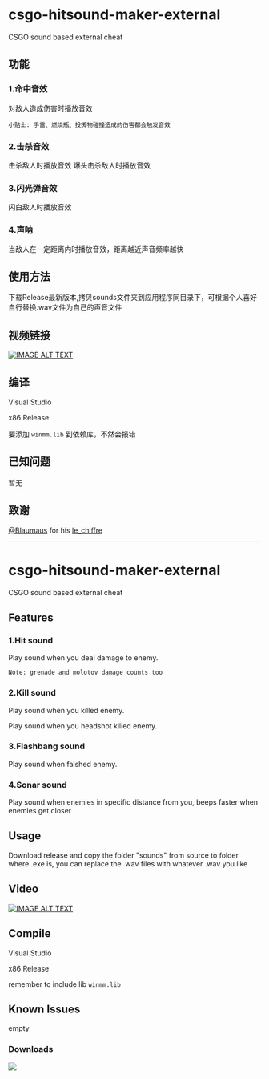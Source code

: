 # csgo-hitsound-maker-external
CSGO sound based external cheat

## 功能
### 1.命中音效
对敌人造成伤害时播放音效

`小贴士: 手雷、燃烧瓶、投掷物碰撞造成的伤害都会触发音效`
### 2.击杀音效

击杀敌人时播放音效
爆头击杀敌人时播放音效
### 3.闪光弹音效

闪白敌人时播放音效

### 4.声呐
当敌人在一定距离内时播放音效，距离越近声音频率越快

## 使用方法
下载Release最新版本,拷贝sounds文件夹到应用程序同目录下，可根据个人喜好自行替换.wav文件为自己的声音文件

## 视频链接
[![IMAGE ALT TEXT](https://github.com/Liuhaixv/csgo-hitsound-maker-external/blob/master/img/0.jpg)](https://www.youtube.com/watch?v=Q_okx0boOVw&t=42s)

## 编译
Visual Studio

x86 Release

 要添加 `winmm.lib` 到依赖库，不然会报错

## 已知问题
暂无

## 致谢
[@Blaumaus](https://github.com/Blaumaus) for his [le_chiffre](https://github.com/Blaumaus/le_chiffre/tree/main/Le_Chiffre)

---

# csgo-hitsound-maker-external
CSGO sound based external cheat

## Features
### 1.Hit sound
Play sound when you deal damage to enemy.

`Note: grenade and molotov damage counts too`
### 2.Kill sound

Play sound when you killed enemy.

Play sound when you headshot killed enemy.
### 3.Flashbang sound

Play sound when falshed enemy.

### 4.Sonar sound
Play sound when enemies in specific distance from you, beeps faster when enemies get closer

## Usage
Download release and copy the folder "sounds" from source to folder where .exe is, you can replace the .wav files with whatever .wav you like

## Video
[![IMAGE ALT TEXT](https://github.com/Liuhaixv/csgo-hitsound-maker-external/blob/master/img/0.jpg)](https://www.youtube.com/watch?v=Q_okx0boOVw&t=42s)

## Compile
Visual Studio

x86 Release

remember to include lib `winmm.lib`

## Known Issues
empty



### Downloads

![](https://img.shields.io/github/downloads/Liuhaixv/csgo-hitsound-maker-external/total)
